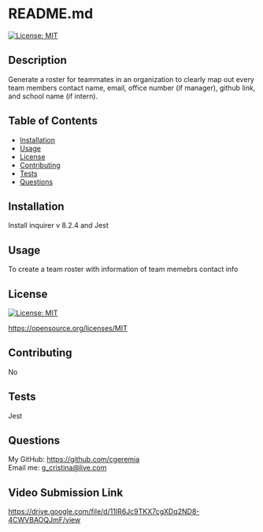 # README.md
  
  [![License: MIT](https://img.shields.io/badge/License-MIT-yellow.svg)](https://opensource.org/licenses/MIT)

  ## Description

  Generate a roster for teammates in an organization to clearly map out every team members contact name, email, office number (if manager), github link, and school name (if intern).

  ## Table of Contents

  * [Installation](#installation)
  * [Usage](#usage)
  * [License](#license)
  * [Contributing](#contributing)
  * [Tests](#tests)
  * [Questions](#questions)

  ## Installation

  Install inquirer v 8.2.4 and Jest

  ## Usage

  To create a team roster with information of team memebrs contact info

  ## License

  [![License: MIT](https://img.shields.io/badge/License-MIT-yellow.svg)](https://opensource.org/licenses/MIT)
  
  https://opensource.org/licenses/MIT 
    

  ## Contributing
  
  No
  
  ## Tests
  Jest 

  ## Questions
  My GitHub: https://github.com/cgeremia <br>
  Email me: g_cristina@live.com
  
  ## Video Submission Link 
  https://drive.google.com/file/d/11IR6Jc9TKX7cgXDq2ND8-4CWVBAOQJmF/view
  
